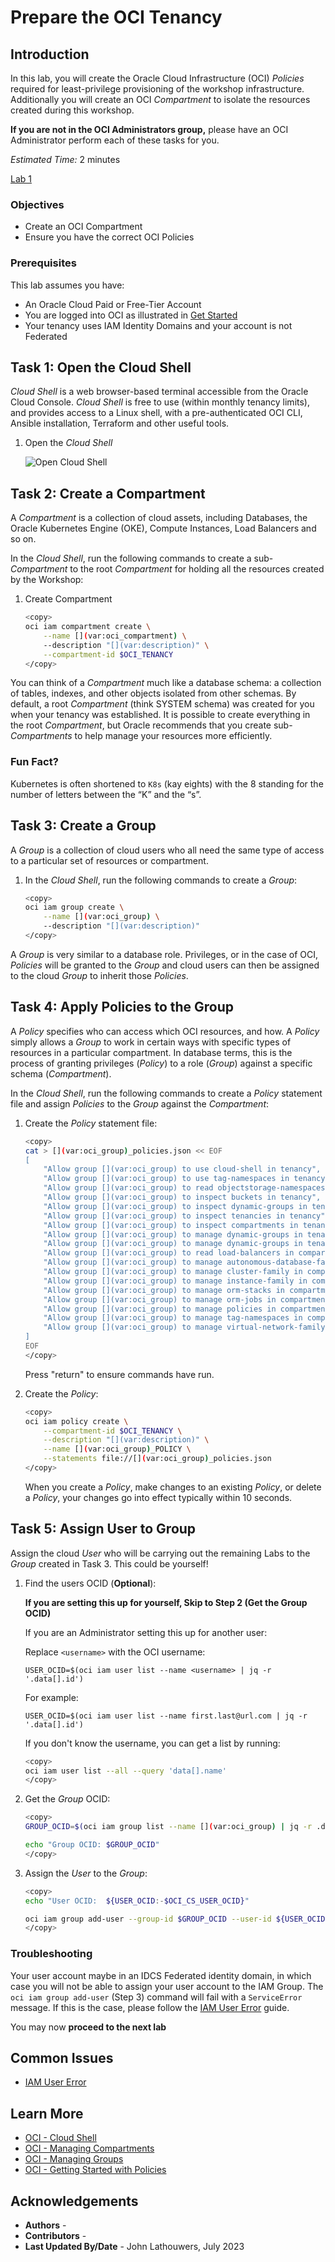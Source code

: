 # Prepare the OCI Tenancy

## Introduction

In this lab, you will create the Oracle Cloud Infrastructure (OCI) *Policies* required for least-privilege provisioning of the workshop infrastructure.  Additionally you will create an OCI *Compartment* to isolate the resources created during this workshop.

<if type="tenancy">**If you are not in the OCI Administrators group,** please have an OCI Administrator perform each of these tasks for you.</fi>

*Estimated Time:* 2 minutes

[Lab 1](videohub:1_8j59uclu)

### Objectives

* Create an OCI Compartment
* Ensure you have the correct OCI Policies

### Prerequisites

This lab assumes you have:

* An Oracle Cloud Paid or Free-Tier Account
* You are logged into OCI as illustrated in [Get Started](https://oracle-livelabs.github.io/common/labs/cloud-login/cloud-login.md "Get Started")
* Your tenancy uses IAM Identity Domains and your account is not Federated

## Task 1: Open the Cloud Shell

*Cloud Shell* is a web browser-based terminal accessible from the Oracle Cloud Console. *Cloud Shell* is free to use (within monthly tenancy limits), and provides access to a Linux shell, with a pre-authenticated OCI CLI, Ansible installation, Terraform and other useful tools.

1. Open the *Cloud Shell*

    ![Open Cloud Shell](https://oracle-livelabs.github.io/common/images/console/cloud-shell.png "Open Cloud Shell")

## Task 2: Create a Compartment

A *Compartment* is a collection of cloud assets, including Databases, the Oracle Kubernetes Engine (OKE), Compute Instances, Load Balancers and so on.

In the *Cloud Shell*, run the following commands to create a sub-*Compartment* to the root *Compartment* for holding all the resources created by the Workshop:

1. Create Compartment

    ```bash
    <copy>
    oci iam compartment create \
        --name [](var:oci_compartment) \
        --description "[](var:description)" \
        --compartment-id $OCI_TENANCY
    </copy>
    ```

You can think of a *Compartment* much like a database schema: a collection of tables, indexes, and other objects isolated from other schemas.  By default, a root *Compartment* (think SYSTEM schema) was created for you when your tenancy was established.  It is possible to create everything in the root *Compartment*, but Oracle recommends that you create sub-*Compartments* to help manage your resources more efficiently.

### Fun Fact?

Kubernetes is often shortened to `K8s` (kay eights) with the 8 standing for the number of letters between the “K” and the “s”.

## Task 3: Create a Group

A *Group* is a collection of cloud users who all need the same type of access to a particular set of resources or compartment.

1. In the *Cloud Shell*, run the following commands to create a *Group*:

    ```bash
    <copy>
    oci iam group create \
        --name [](var:oci_group) \
        --description "[](var:description)"
    </copy>
    ```

A *Group* is very similar to a database role.  Privileges, or in the case of OCI, *Policies* will be granted to the *Group* and cloud users can then be assigned to the cloud *Group* to inherit those *Policies*.

## Task 4: Apply Policies to the Group

A *Policy* specifies who can access which OCI resources, and how.  A *Policy* simply allows a *Group* to work in certain ways with specific types of resources in a particular compartment.  In database terms, this is the process of granting privileges (*Policy*) to a role (*Group*) against a specific schema (*Compartment*).

In the *Cloud Shell*, run the following commands to create a *Policy* statement file and assign *Policies* to the *Group* against the *Compartment*:

1. Create the *Policy* statement file:

    ```bash
    <copy>
    cat > [](var:oci_group)_policies.json << EOF
    [
        "Allow group [](var:oci_group) to use cloud-shell in tenancy",
        "Allow group [](var:oci_group) to use tag-namespaces in tenancy",
        "Allow group [](var:oci_group) to read objectstorage-namespaces in tenancy",
        "Allow group [](var:oci_group) to inspect buckets in tenancy",
        "Allow group [](var:oci_group) to inspect dynamic-groups in tenancy",
        "Allow group [](var:oci_group) to inspect tenancies in tenancy",
        "Allow group [](var:oci_group) to inspect compartments in tenancy where target.compartment.name = '[](var:oci_compartment)'",
        "Allow group [](var:oci_group) to manage dynamic-groups in tenancy where request.permission = 'DYNAMIC_GROUP_CREATE'",
        "Allow group [](var:oci_group) to manage dynamic-groups in tenancy where target.group.name = /*-worker-nodes-dyngrp/",
        "Allow group [](var:oci_group) to read load-balancers in compartment [](var:oci_compartment)",
        "Allow group [](var:oci_group) to manage autonomous-database-family in compartment [](var:oci_compartment)",
        "Allow group [](var:oci_group) to manage cluster-family in compartment [](var:oci_compartment)",
        "Allow group [](var:oci_group) to manage instance-family in compartment [](var:oci_compartment)",
        "Allow group [](var:oci_group) to manage orm-stacks in compartment [](var:oci_compartment)",
        "Allow group [](var:oci_group) to manage orm-jobs in compartment [](var:oci_compartment)",
        "Allow group [](var:oci_group) to manage policies in compartment [](var:oci_compartment)",
        "Allow group [](var:oci_group) to manage tag-namespaces in compartment [](var:oci_compartment)",
        "Allow group [](var:oci_group) to manage virtual-network-family in compartment [](var:oci_compartment)",
    ]
    EOF
    </copy>
    ```

    Press "return" to ensure commands have run.

2. Create the *Policy*:

    ```bash
    <copy>
    oci iam policy create \
        --compartment-id $OCI_TENANCY \
        --description "[](var:description)" \
        --name [](var:oci_group)_POLICY \
        --statements file://[](var:oci_group)_policies.json
    </copy>
    ```

    When you create a *Policy*, make changes to an existing *Policy*, or delete a *Policy*, your changes go into effect typically within 10 seconds.

## Task 5: Assign User to Group

Assign the cloud *User* who will be carrying out the remaining Labs to the *Group* created in Task 3.  This could be yourself!

1. Find the users OCID (**Optional**):

    **If you are setting this up for yourself, Skip to Step 2 (Get the Group OCID)**

    If you are an Administrator setting this up for another user:

    Replace `<username>` with the OCI username:

    ```text
    USER_OCID=$(oci iam user list --name <username> | jq -r '.data[].id')
    ```

    For example:

    ```text
    USER_OCID=$(oci iam user list --name first.last@url.com | jq -r '.data[].id')
    ```

    If you don't know the username, you can get a list by running:

    ```bash
    <copy>
    oci iam user list --all --query 'data[].name'
    </copy>
    ```

2. Get the *Group* OCID:

    ```bash
    <copy>
    GROUP_OCID=$(oci iam group list --name [](var:oci_group) | jq -r .data[].id)

    echo "Group OCID: $GROUP_OCID"
    </copy>
    ```

3. Assign the *User* to the *Group*:

    ```bash
    <copy>
    echo "User OCID:  ${USER_OCID:-$OCI_CS_USER_OCID}"

    oci iam group add-user --group-id $GROUP_OCID --user-id ${USER_OCID:-$OCI_CS_USER_OCID}
    </copy>
    ```

### Troubleshooting

Your user account maybe in an IDCS Federated identity domain, in which case you will not be able to assign your user account to the IAM Group.  The `oci iam group add-user` (Step 3) command will fail with a `ServiceError` message.  If this is the case, please follow the [IAM User Error](?lab=troubleshooting#Task1:IAMUserError) guide.

You may now **proceed to the next lab**

## Common Issues

* [IAM User Error](?lab=troubleshooting#Task1:IAMUserError)

## Learn More

* [OCI - Cloud Shell](https://docs.oracle.com/en-us/iaas/Content/API/Concepts/cloudshellintro.htm)
* [OCI - Managing Compartments](https://docs.oracle.com/en-us/iaas/Content/Identity/Tasks/managingcompartments.htm)
* [OCI - Managing Groups](https://docs.oracle.com/en-us/iaas/Content/Identity/Tasks/managinggroups.htm)
* [OCI - Getting Started with Policies](https://docs.oracle.com/en-us/iaas/Content/Identity/Concepts/policygetstarted.htm)

## Acknowledgements

* **Authors** - [](var:authors)
* **Contributors** - [](var:contributors)
* **Last Updated By/Date** - John Lathouwers, July 2023
